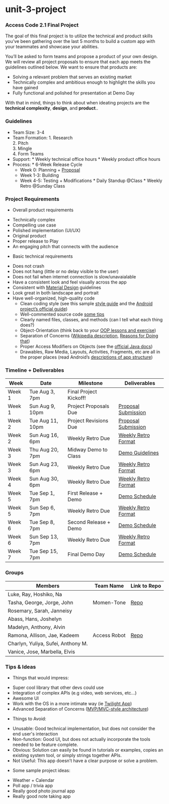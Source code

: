 # unit-3-project  

### Access Code 2.1 Final Project  
The goal of this final project is to utilize the technical and product skills you’ve been gathering over the last 5 months to build a custom app with your teammates and showcase your abilities. 

You’ll be asked to form teams and propose a product of your own design. We will review all project proposals to ensure that each app meets the guidelines outlined below. We want to ensure that products are: 
  *  Solving a relevant problem that serves an existing market
  *  Technically complex and ambitious enough to highlight the skills you have gained
  *  Fully functional and polished for presentation at Demo Day  

With that in mind, things to think about when ideating projects are the **technical complexity**, **design**, and **product**..  

### Guidelines  
  *  Team Size: 3-4
  *  Team Formation:
    1.  Research  
    2.  Pitch  
    3.  Mingle  
    4.  Form Teams  
  *  Support: 
    *  Weekly technical office hours
    *  Weekly product office hours
  *  Process:
    *  6-Week Release Cycle
      - Week 0: Planning + [Proposal](https://github.com/accesscode-2-1/unit-3-project/blob/master/deliverables/ProposalTemplate.md)  
      - Week 1-3: Building
      - Week 4-5: Testing + Modifications
    *  Daily Standup @Class
    *  Weekly Retro @Sunday Class

### Project Requirements  
*  Overall product requirements
  - Technically complex
  - Compelling use case
  - Polished implementation (UI/UX)
  - Original product 
  - Proper release to Play
  - An engaging pitch that connects with the audience
*  Basic technical requirements 
  - Does not crash
  - Does not hang (little or no delay visible to the user)
  - Does not fail when internet connection is slow/unavaialable
  - Have a consistent look and feel visually across the app
  - Consistent with [Material Design](https://www.google.com/design/spec/material-design/introduction.html) guidelines
  - Look great in both landscape and portrait
  - Have well-organized, high-quality code
    -  Clean coding style (see this sample [style guide](http://www.javaranch.com/style.jsp) and the [Android project’s official guide](https://source.android.com/source/code-style.html))
    -  Well-commented source code [some tips](http://blog.codinghorror.com/code-tells-you-how-comments-tell-you-why/)
    -  Clearly named files, classes, and methods (can I tell what each thing does?)
    -  Object-Orientation (think back to your [OOP lessons and exercise](https://github.com/accesscode-2-1/unit-1/blob/master/homework/week-0.md))
    -  Separation of Concerns ([Wikipedia description](https://en.wikipedia.org/wiki/Separation_of_concerns), [Reasons for Doing that](http://programmers.stackexchange.com/a/32614))
    -  Proper Access Modifiers on Objects (see the [official Java docs](https://docs.oracle.com/javase/tutorial/java/javaOO/accesscontrol.html))
    -  Drawables, Raw Media, Layouts, Activities, Fragments, etc are all in the proper places (read Android’s [descriptions of app structure](https://developer.android.com/intl/ru/tools/projects/index.html))

### Timeline + Deliverables

| Week | Date | Milestone | Deliverables | 
|---|---|---|---|
| Week 1 | Tue Aug 3, 7pm | Final Project Kickoff! | |
| Week 1 | Sun Aug 9, 10pm | Project Proposals Due | [Proposal Submission](deliverables/ProposalTemplate.md) |
| Week 2 | Tue Aug 11, 10pm | Project Revisions Due | [Proposal Submission](deliverables/ProposalTemplate.md) |
| Week 2 | Sun Aug 16, 6pm | Weekly Retro Due | [Weekly Retro Format](deliverables/WeeklyRetroTemplate.md) |
| Week 3 | Thu Aug 20, 7pm | Midway Demo to Class | [Demo Guidelines]() |
| Week 3 | Sun Aug 23, 6pm | Weekly Retro Due | [Weekly Retro Format](deliverables/WeeklyRetroTemplate.md) |
| Week 4 | Sun Aug 30, 6pm | Weekly Retro Due | [Weekly Retro Format](deliverables/WeeklyRetroTemplate.md) |
| Week 5 | Tue Sep 1, 7pm | First Release + Demo | [Demo Schedule]() |
| Week 5 | Sun Sep 6, 7pm | Weekly Retro Due | [Weekly Retro Format](deliverables/WeeklyRetroTemplate.md) |
| Week 6 | Tue Sep 8, 7pm | Second Release + Demo | [Demo Schedule]() |
| Week 6 | Sun Sep 13, 7pm | Weekly Retro Due | [Weekly Retro Format](deliverables/WeeklyRetroTemplate.md) |
| Week 7 | Tue Sep 15, 7pm | Final Demo Day | [Demo Schedule]() |


### Groups  
| Members | Team Name | Link to Repo |  
|---|---|---|
| Luke, Ray, Hoshiko, Na |  |  |
| Tasha, George, Jorge, John | Momen-Tone | [Repo](https://github.com/lighterletter/Momen-Tone) |  
| Rosemary, Sarah, Janneisy |  |  |  
| Abass, Hans, Joshelyn |  |  |  
| Madelyn, Anthony, Alvin |  |  |  
| Ramona, Allison, Jae, Kadeem | Access Robot | [Repo](https://github.com/jaellysbales/access-robot/tree/master)  |  
| Charlyn, Yuliya, Sufei, Anthony M. |  |  |  
| Vanice, Jose, Marbella, Elvis |  |  |  


### Tips & Ideas
*  Things that would impress:
  - Super cool library that other devs could use
  - Integration of complex APIs (e.g video, web services, etc...)
  - Awesome UI
  - Work with the OS in a more intimate way (ie [Twilight App](https://play.google.com/store/apps/details?id=com.urbandroid.lux&hl=en))
  - Advanced Separation of Concerns ([MVP/MVC-style architecture](http://fernandocejas.com/2014/09/03/architecting-android-the-clean-way/))
*  Things to Avoid:
  -  Unusable: Good technical implementation, but does not consider the end user's interaction
  -  Non-function: Good UI, but does not actually incorporate the tools needed to be feature complete.
  -  Obvious: Solution can easily be found in tutorials or examples, copies an existing system tool, or simply strings together APIs.
  -  Not Useful: This app doesn’t have a clear purpose or solve a problem. 
*  Some sample project ideas:
  -  Weather + Calendar
  -  Poll app / trivia app 
  -  Really good photo journal app
  -  Really good note taking app

